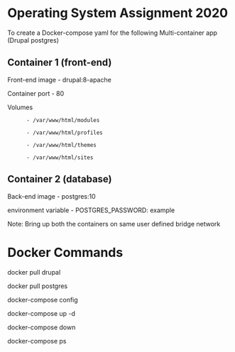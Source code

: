 # Operating System Assignment 2020

To create a Docker-compose yaml for the following Multi-container app (Drupal postgres)

## Container 1 (front-end)

  Front-end image - drupal:8-apache
  
  Container port - 80
  
  Volumes 
          
          - /var/www/html/modules

          - /var/www/html/profiles

          - /var/www/html/themes

          - /var/www/html/sites

## Container 2 (database)

  Back-end image - postgres:10
  
  environment variable -  POSTGRES_PASSWORD: example

Note: Bring up both the containers on same user defined bridge network

# Docker Commands

  docker pull drupal

  docker pull postgres
  
  docker-compose config

  docker-compose up -d

  docker-compose down

  docker-compose ps
